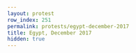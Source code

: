```yaml
---
layout: protest
row_index: 251
permalink: protests/egypt-december-2017
title: Egypt, December 2017
hidden: true
---
```

